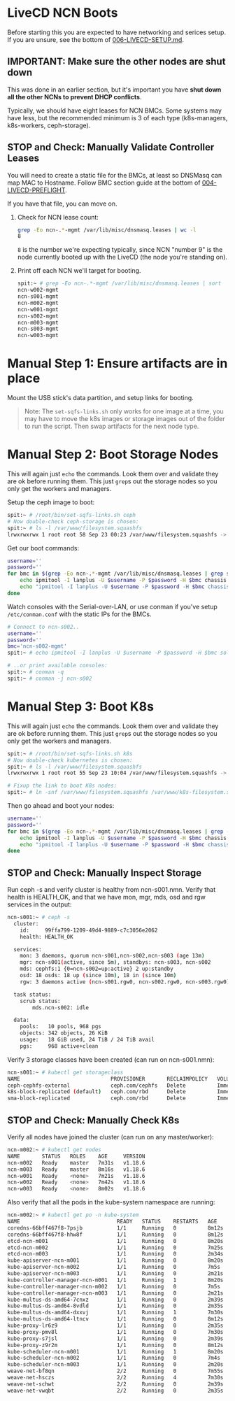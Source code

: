 # LiveCD NCN Boots

Before starting this you are expected to have networking and serices setup.
If you are unsure, see the bottom of [006-LIVECD-SETUP.md](006-LIVECD-SETUP.md).

## IMPORTANT: Make sure the other nodes are shut down
This was done in an earlier section, but it's important you have **shut down all the other NCNs to prevent DHCP conflicts**.  

Typically, we should have eight leases for NCN BMCs. Some systems may have less, but the
recommended minimum is 3 of each type (k8s-managers, k8s-workers, ceph-storage).

## STOP and Check: Manually Validate Controller Leases

You will need to create a static file for the BMCs, at least so DNSMasq can map MAC to Hostname.
Follow BMC section guide at the bottom of [004-LIVECD-PREFLIGHT](004-LIVECD-PREFLIGHT.md).

If you have that file, you can move on.

1. Check for NCN lease count:

    ```bash
    grep -Eo ncn-.*-mgmt /var/lib/misc/dnsmasq.leases | wc -l
    8
    ```

    `8` is the number we're expecting typically, since NCN "number 9" is the node
    currently booted up with the LiveCD (the node you're standing on).

2. Print off each NCN we'll target for booting.

    ```bash
    spit:~ # grep -Eo ncn-.*-mgmt /var/lib/misc/dnsmasq.leases | sort
    ncn-w002-mgmt
    ncn-s001-mgmt
    ncn-m002-mgmt
    ncn-w001-mgmt
    ncn-s002-mgmt
    ncn-m003-mgmt
    ncn-s003-mgmt
    ncn-w003-mgmt
    ```

# Manual Step 1:  Ensure artifacts are in place

Mount the USB stick's data partition, and setup links for booting.

> Note: The `set-sqfs-links.sh` only works for one image at a time, you may have to move the
> k8s images or storage images out of the folder to run the script. Then swap artifacts for the next
> node type.


# Manual Step 2: Boot Storage Nodes

This will again just `echo` the commands.  Look them over and validate they are ok before running them.  This just `grep`s out the storage nodes so you only get the workers and managers.

Setup the ceph image to boot:
```bash
spit:~ # /root/bin/set-sqfs-links.sh ceph
# Now double-check ceph-storage is chosen:
spit:~ # ls -l /var/www/filesystem.squashfs
lrwxrwxrwx 1 root root 58 Sep 23 00:23 /var/www/filesystem.squashfs -> /var/www/ephemeral/data/ceph/storage-ceph-0.0.1-6.squashfs
```

Get our boot commands:
```bash
username=''
password=''
for bmc in $(grep -Eo ncn-.*-mgmt /var/lib/misc/dnsmasq.leases | grep s | sort); do
    echo ipmitool -I lanplus -U $username -P $password -H $bmc chassis bootdev pxe options=efiboot
    echo "ipmitool -I lanplus -U $username -P $password -H $bmc chassis power on 2>/dev/null || echo ipmitool -I lanplus -U $username -P $password -H $bmc chassis power reset"
done
```

Watch consoles with the Serial-over-LAN, or use conman if you've setup `/etc/conman.conf` with
the static IPs for the BMCs.

```bash
# Connect to ncn-s002..
username=''
password=''
bmc='ncn-s002-mgmt'
spit:~ # echo ipmitool -I lanplus -U $username -P $password -H $bmc sol activate

# ..or print available consoles:
spit:~ # conman -q
spit:~ # conman -j ncn-s002
```

# Manual Step 3: Boot K8s

This will again just `echo` the commands.  Look them over and validate they are ok before running them.  This just `grep`s out the storage nodes so you only get the workers and managers.

```bash
spit:~ # /root/bin/set-sqfs-links.sh k8s
# Now double-check kubernetes is chosen:
spit:~ # ls -l /var/www/filesystem.squashfs
lrwxrwxrwx 1 root root 55 Sep 23 10:04 /var/www/filesystem.squashfs -> /var/www/ephemeral/data/k8s/kubernetes-0.0.1-4.squashfs
```

```bash
# Fixup the link to boot K8s nodes:
spit:~ # ln -snf /var/www/filesystem.squashfs /var/www/k8s-filesystem.squashfs
```
Then go ahead and boot your nodes:
```bash
username=''
password=''
for bmc in $(grep -Eo ncn-.*-mgmt /var/lib/misc/dnsmasq.leases | grep -v s | sort); do
    echo ipmitool -I lanplus -U $username -P $password -H $bmc chassis bootdev pxe options=efiboot
    echo "ipmitool -I lanplus -U $username -P $password -H $bmc chassis power on 2>/dev/null || echo ipmitool -I lanplus -U $username -P $password -H $bmc chassis power reset"
done
```

## STOP and Check: Manually Inspect Storage

Run ceph -s and verify cluster is healthy from ncn-s001.nmn.  Verify that health is HEALTH_OK, and that we have mon, mgr, mds, osd and rgw services in the output:

```bash
ncn-s001:~ # ceph -s
  cluster:
    id:     99ffa799-1209-49d4-9889-c7c3056e2062
    health: HEALTH_OK

  services:
    mon: 3 daemons, quorum ncn-s001,ncn-s002,ncn-s003 (age 13m)
    mgr: ncn-s001(active, since 5m), standbys: ncn-s003, ncn-s002
    mds: cephfs:1 {0=ncn-s002=up:active} 2 up:standby
    osd: 18 osds: 18 up (since 10m), 18 in (since 10m)
    rgw: 3 daemons active (ncn-s001.rgw0, ncn-s002.rgw0, ncn-s003.rgw0)

  task status:
    scrub status:
        mds.ncn-s002: idle

  data:
    pools:   10 pools, 968 pgs
    objects: 342 objects, 26 KiB
    usage:   18 GiB used, 24 TiB / 24 TiB avail
    pgs:     968 active+clean
```
Verify 3 storage classes have been created (can run on ncn-s001.nmn):

```bash
ncn-s001:~ # kubectl get storageclass
NAME                             PROVISIONER       RECLAIMPOLICY   VOLUMEBINDINGMODE   ALLOWVOLUMEEXPANSION   AGE
ceph-cephfs-external             ceph.com/cephfs   Delete          Immediate           false                  4m47s
k8s-block-replicated (default)   ceph.com/rbd      Delete          Immediate           true                   5m50s
sma-block-replicated             ceph.com/rbd      Delete          Immediate           true                   5m31s
```

## STOP and Check: Manually Check K8s

Verify all nodes have joined the cluster (can run on any master/worker):

```bash
ncn-m002:~ # kubectl get nodes
NAME       STATUS   ROLES    AGE     VERSION
ncn-m002   Ready    master   7m31s   v1.18.6
ncn-m003   Ready    master   8m16s   v1.18.6
ncn-w001   Ready    <none>   7m21s   v1.18.6
ncn-w002   Ready    <none>   7m42s   v1.18.6
ncn-w003   Ready    <none>   8m02s   v1.18.6
```

Also verify that all the pods in the kube-system namespace are running:

```bash
ncn-m002:~ # kubectl get po -n kube-system
NAME                               READY   STATUS    RESTARTS   AGE
coredns-66bff467f8-7psjb           1/1     Running   0          8m12s
coredns-66bff467f8-hhw8f           1/1     Running   0          8m12s
etcd-ncn-m001                      1/1     Running   0          8m20s
etcd-ncn-m002                      1/1     Running   0          7m25s
etcd-ncn-m003                      1/1     Running   0          2m34s
kube-apiserver-ncn-m001            1/1     Running   0          8m20s
kube-apiserver-ncn-m002            1/1     Running   0          7m5s
kube-apiserver-ncn-m003            1/1     Running   0          2m21s
kube-controller-manager-ncn-m001   1/1     Running   1          8m20s
kube-controller-manager-ncn-m002   1/1     Running   0          7m5s
kube-controller-manager-ncn-m003   1/1     Running   0          2m21s
kube-multus-ds-amd64-7cnxz         1/1     Running   0          2m39s
kube-multus-ds-amd64-8vdld         1/1     Running   0          2m35s
kube-multus-ds-amd64-dxxvj         1/1     Running   1          7m30s
kube-multus-ds-amd64-ltncv         1/1     Running   0          8m12s
kube-proxy-lr6z9                   1/1     Running   0          2m35s
kube-proxy-pmv8l                   1/1     Running   0          7m30s
kube-proxy-s7jsl                   1/1     Running   0          2m39s
kube-proxy-z9r2m                   1/1     Running   0          8m12s
kube-scheduler-ncn-m001            1/1     Running   1          8m20s
kube-scheduler-ncn-m002            1/1     Running   0          7m4s
kube-scheduler-ncn-m003            1/1     Running   0          2m20s
weave-net-bf8qn                    2/2     Running   0          7m55s
weave-net-hsczs                    2/2     Running   4          7m30s
weave-net-schwt                    2/2     Running   0          2m39s
weave-net-vwqbt                    2/2     Running   0          2m35s
```

